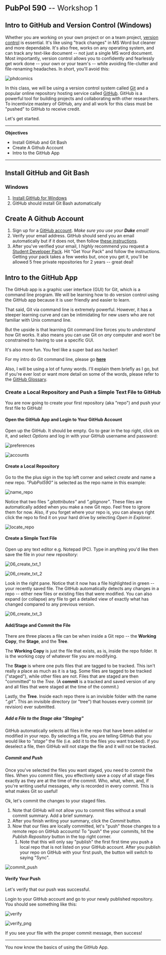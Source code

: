 <span style = "font-size: 170%">**PubPol 590** -- Workshop 1</span>

Intro to GitHub and Version Control (Windows)
---

Whether you are working on your own project or on a team project, [version control](http://git-scm.com/book/en/v2/Getting-Started-About-Version-Control) is essential. It's like using "track changes" in MS Word but cleaner and more dependable. It's also free, works on any operating system, and can track any text-like document -- not just a single MS word document. Most importantly, version control allows you to confidently and fearlessly get work done -- your own or your team's -- while avoiding file-clutter and file-renaming headaches. In short, you'll avoid this:

![phdcomics][00]

In this class, we will be using a version control system called [Git](http://git-scm.com/) and a popular online repository hosting service called [GitHub](https://github.com/). GitHub is a powerful tool for building projects and collaborating with other researchers. To incentivize mastery of GitHub, any and all work for this class must be "pushed" to GitHub to receive credit.

Let's get started.  

---

**Objectives**
<!-- MarkdownTOC depth=2 -->

- Install GitHub and Git Bash
- Create A Github Account
- Intro to the GitHub App

<!-- /MarkdownTOC -->

---

## Install GitHub and Git Bash
### Windows
1. [Install GitHub for Windows](https://windows.github.com/)
2. GitHub should install Git Bash automatically

## Create A Github Account
1. Sign up for a [GitHub account](https://github.com/). *Make sure you use your __Duke__ email!*
2. Verify your email address. GitHub should send you an email automatically but if it does not, then follow [these instructions](https://help.github.com/articles/verifying-your-email-address/).
3. After you've verified your email, I *highly* recommend you request a [Student Developer Pack](https://education.github.com/pack). Hit "Get Your Pack" and follow the instructions. Getting your pack takes a few weeks but, once you get it, you'll be allowed 5 free private repositories for 2 years -- great deal!

## Intro to the GitHub App
The GitHub app is a graphic user interface (GUI) for Git, which is a command line program. We will be learning how to do version control using the GitHub app because it is user friendly and easier to learn.

That said, Git via command line is extremely powerful. However, it has a steeper learning curve and can be intimidating for new users who are not familiar with Unix command line. 

But the upside is that learning Git command line forces you to *understand* how Git works. It also means you can use Git on *any* computer and won't be constrained to having to use a specific GUI.

It's also more fun. You feel like a super bad ass hacker!

For my intro do Git command line, please go [**here**](https://github.com/ultinomics/Duke_PUBPOL590/blob/master/Workshop%201/01_intro_to_git_command_line.md)


Also, I will be using a lot of funny words. I'll explain them briefly as I go, but if you're ever lost or want more detail on some of the words, please refer to the [GitHub Glossary](https://help.github.com/articles/github-glossary/).

### Create a Local Repository and Push a Simple Text File to GitHub
You are now going to create your first repository (aka "repo") and push your first file to GitHub!

#### Open the GitHub App and Login to Your GitHub Account
Open up the GitHub. It should be empty. Go to gear in the top right, click on it, and select *Options* and log in with your GitHub username and password:

![preferences][02]

![accounts][03]


#### Create a Local Repository
Go to the the plus sign in the top left corner and select *create* and name a new repo. *"PubPol590"* is selected as the repo name in this example:

![name_repo][04]
	
Notice that two files *".gitattributes"* and *".gitignore"*. These files are automatically added when you make a new Git repo. Feel free to ignore them for now. Also, if you forget where your repo is, you can always right click the repo to find it on your hard drive by selecting *Open in Explorer*.

![locate_repo][05]
	
#### Create a Simple Text File	
Open up any text editor e.g. Notepad (PC). Type in anything you'd like then save the file in your new repository:

![06_create_txt_1][061]

![06_create_txt_2][062]
    
Look in the right pane. Notice that it now has a file highlighted in green -- your recently saved file. The GitHub automatically detects any changes in a repo -- either new files or existing files that were modified. You can also expand (or collapse) any file to get a detailed view of exactly what has changed compared to any previous version.

![06_create_txt_3][063]

#### Add/Stage and Commit the File
There are three places a file can be when inside a Git repo -- the **Working Copy**, the **Stage**, and the **Tree**. 

The **Working Copy** is just the file that exists, as is, inside the repo folder. It is the working copy of whatever file you are modifying.

The **Stage** is where one puts files that are tagged to be tracked. This isn't really a place as much as it is a tag. Some files are tagged to be tracked ("staged"), while other files are not. Files that are staged are then "committed" to the *Tree*. (A **commit** is a tracked and saved version of any and all files that were staged at the time of the commit.)

Lastly, the **Tree**. Inside each repo there is an invisible folder with the name *".git"*. This an invisible directory (or "tree") that houses every commit (or revision) ever submitted.

##### Add a File to the Stage aka "Staging"
GitHub automatically selects all files in the repo that have been added or modified in your repo. By selecting a file, you are telling GitHub that you would like to *"stage"* the file (i.e. add it to the files you want tracked). If you deselect a file, then GitHub will not stage the file and it will not be tracked.

##### Commit and Push
Once you've selected the files you want staged, you need to commit the files. When you commit files, you effectively save a copy of all stage files exactly as they are at the time of the commit. Who, what, when, and, if you're writing useful messages, *why* is recorded in every commit. This is what makes Git so useful!

Ok, let's commit the changes to your staged files. 

1. Note that GitHub will not allow you to commit files without a small commit summary. Add a brief summary. 
2. After you finish writing your summary, click the *Commit* button. 
3. Now that our files are locally committed, let's "push" those changes to a remote repo on GitHub accounts! To "push" the your commits, hit the *Publish Repository* button in the top right corner. 
	1. Note that this will only say "publish" the first first time you push a local repo that is not listed on your GitHub account. After you publish your repo on GitHub with your first push, the button will switch to saying "Sync".

![commit_push][07]
	
#### Verify Your Push
Let's verify that our push was successful.

Login to your GitHub account and go to your newly published repository. You should see something like this:

![verify][08]

![verify_png][09]
	
If you see your file with the proper commit message, then success!

---

You now know the basics of using the GitHub App.

[00]: https://raw.githubusercontent.com/ultinomics/Duke_PUBPOL590/master/Workshop%201/gifs/00_phd_comics_final_doc.gif "00_phd_comics_final_doc"
[01]: https://raw.githubusercontent.com/ultinomics/Duke_PUBPOL590/master/Workshop%201/gifs_pc/01_fresh_github.png "01_fresh_github"
[02]: https://raw.githubusercontent.com/ultinomics/Duke_PUBPOL590/master/Workshop%201/gifs_pc/02_preferences.png "02_preferences"
[03]: https://raw.githubusercontent.com/ultinomics/Duke_PUBPOL590/master/Workshop%201/gifs_pc/03_login_info.png "03_login_info"
[04]: https://raw.githubusercontent.com/ultinomics/Duke_PUBPOL590/master/Workshop%201/gifs_pc/04_name_repo.png "04_name_repo"
[05]: https://raw.githubusercontent.com/ultinomics/Duke_PUBPOL590/master/Workshop%201/gifs_pc/05_locate_repo.png "05_locate_repo"
[061]: https://raw.githubusercontent.com/ultinomics/Duke_PUBPOL590/master/Workshop%201/gifs_pc/06_create_txt_1.png "06_create_txt_1"
[062]: https://raw.githubusercontent.com/ultinomics/Duke_PUBPOL590/master/Workshop%201/gifs_pc/06_create_txt_2.png "06_create_txt_2"
[063]: https://raw.githubusercontent.com/ultinomics/Duke_PUBPOL590/master/Workshop%201/gifs_pc/06_create_txt_3.png "06_create_txt_3"
[07]: https://raw.githubusercontent.com/ultinomics/Duke_PUBPOL590/master/Workshop%201/gifs_pc/07_commit_push.png "07_commit_push"
[08]: https://raw.githubusercontent.com/ultinomics/Duke_PUBPOL590/master/Workshop%201/gifs/08_verify.gif "08_verify"
[09]: https://raw.githubusercontent.com/ultinomics/Duke_PUBPOL590/master/Workshop%201/gifs/09_verify.png "09_verify"

